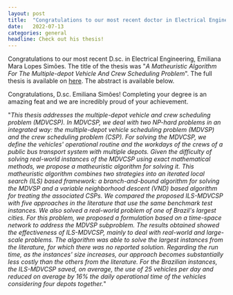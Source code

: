 ```yaml
---
layout: post
title:  "Congratulations to our most recent doctor in Electrical Engineering - Emiliana"
date:   2022-07-13
categories: general
headline: Check out his thesis!
---
```


Congratulations to our most recent D.sc. in Electrical Engineering, Emiliana Mara Lopes Simões. The title of the thesis was "*A Matheuristic Algorithm For The Multiple-depot Vehicle And Crew Scheduling Problem*". The full thesis is available on [here](https://www.ppgee.ufmg.br/defesas/1643D.PDF). The abstract is available below.

Congratulations, D.sc. Emiliana Simões! Completing your degree is an amazing feat and we are incredibly proud of your achievement.

"*This thesis addresses the multiple-depot vehicle and crew scheduling problem (MDVCSP). In MDVCSP, we deal with two NP-hard problems in an integrated way: the multiple-depot vehicle scheduling problem (MDVSP) and the crew scheduling problem (CSP). For solving the MDVCSP, we define the vehicles' operational routine and the workdays of the crews of a public bus transport system with multiple depots. Given the difficulty of solving real-world instances of the MDVCSP using exact mathematical methods, we propose a matheuristic algorithm for solving it. This matheuristic algorithm combines two strategies into an iterated local search (ILS) based framework: a branch-and-bound algorithm for solving the MDVSP and a variable neighborhood descent (VND) based algorithm for treating the associated CSPs. We compared the proposed ILS-MDVCSP with five approaches in the literature that use the same benchmark test instances. We also solved a real-world problem of one of Brazil's largest cities. For this problem, we proposed a formulation based on a time-space network to address the MDVSP subproblem. The results obtained showed the effectiveness of ILS-MDVCSP, mainly to deal with real-world and large-scale problems. The algorithm was able to solve the largest instances from the literature, for which there was no reported solution. Regarding the run time, as the instances' size increases, our approach becomes substantially less costly than the others from the literature. For the Brazilian instances, the ILS-MDVCSP saved, on average, the use of 25 vehicles per day and reduced on average by 16% the daily operational time of the vehicles considering four depots together.*"